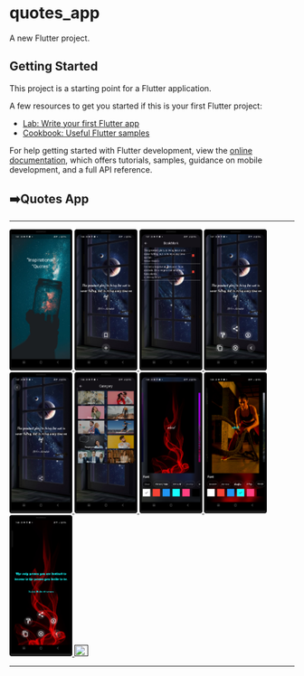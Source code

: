 # quotes_app

A new Flutter project.

## Getting Started

This project is a starting point for a Flutter application.

A few resources to get you started if this is your first Flutter project:

- [Lab: Write your first Flutter app](https://docs.flutter.dev/get-started/codelab)
- [Cookbook: Useful Flutter samples](https://docs.flutter.dev/cookbook)

For help getting started with Flutter development, view the
[online documentation](https://docs.flutter.dev/), which offers tutorials,
samples, guidance on mobile development, and a full API reference.


<h2>➡️Quotes App</h2>
<hr>
<p>
<a href ="">
<img src="https://github.com/Prafulpatnecha/quotes_app/blob/master/Screenshot_20240612_195152.png" width="22%" Height="35%">
<img src="https://github.com/Prafulpatnecha/quotes_app/blob/master/Screenshot_20240612_193552.png" width="22%" Height="35%">
<img src="https://github.com/Prafulpatnecha/quotes_app/blob/master/Screenshot_20240612_193736.png" width="22%" Height="35%">
<img src="https://github.com/Prafulpatnecha/quotes_app/blob/master/Screenshot_20240612_193752.png" width="22%" Height="35%">
<img src="https://github.com/Prafulpatnecha/quotes_app/blob/master/Screenshot_20240612_193801.png" width="22%" Height="35%">
<img src="https://github.com/Prafulpatnecha/quotes_app/blob/master/Screenshot_20240612_193831.png" width="22%" Height="35%">
<img src="https://github.com/Prafulpatnecha/quotes_app/blob/master/Screenshot_20240612_193918.png" width="22%" Height="35%">
<img src="https://github.com/Prafulpatnecha/quotes_app/blob/master/Screenshot_20240612_193953.png" width="22%" Height="35%">
<img src="https://github.com/Prafulpatnecha/quotes_app/blob/master/Screenshot_20240612_194008.png" width="22%" Height="35%">
<img src="https://github.com/Prafulpatnecha/quotes_app/assets/144161200/c88fe4f8-3d18-4c16-ae95-791d733690df" width="22%" Height="35%">
</a>
</p>
<hr>
